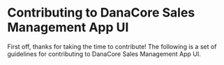 # Contributing to DanaCore Sales Management App UI

First off, thanks for taking the time to contribute! The following is a set of guidelines for contributing to DanaCore Sales Management App UI.
